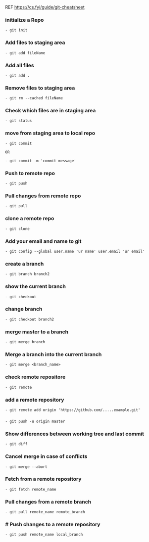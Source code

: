 REF https://cs.fyi/guide/git-cheatsheet

### initialize a Repo

    - git init

### Add files to staging area

    - git add fileName

### Add all files

    - git add .

### Remove files to staging area

    - git rm --cached fileName

### Check which files are in staging area

    - git status

### move from staging area to local repo

    - git commit

    OR

    - git commit -m 'commit message'

### Push to remote repo

    - git push

### Pull changes from remote repo

    - git pull

### clone a remote repo

    - git clone

### Add your email and name to git

    - git config --global user.name 'ur name' user.email 'ur email'

### create a branch

    - git branch branch2

### show the current branch

    - git checkout

### change branch

    - git checkout branch2

### merge master to a branch

    - git merge branch

### Merge a branch into the current branch

    - git merge <branch_name>

### check remote repositore

    - git remote

### add a remote repository

    - git remote add origin 'https://github.com/.....example.git'

###

    - git push -u origin master

### Show differences between working tree and last commit

    - git diff

### Cancel merge in case of conflicts

    - git merge --abort

### Fetch from a remote repository

    - git fetch remote_name

### Pull changes from a remote branch

    - git pull remote_name remote_branch

### # Push changes to a remote repository

    - git push remote_name local_branch
